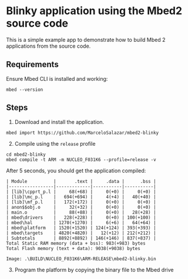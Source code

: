 # Blinky application using the Mbed2 source code

This is a simple example app to demonstrate how to build Mbed 2 applications from the source code.

## Requirements

Ensure Mbed CLI is installed and working:

```
mbed --version
```

## Steps

1. Download and install the application.
  ```
  mbed import https://github.com/MarceloSalazar/mbed2-blinky
  ```

2. Compile using the `release` profile
  ```
  cd mbed2-blinky
  mbed compile -t ARM -m NUCLEO_F031K6 --profile=release -v
  ```
  After 5 seconds, you should get the application compiled:

  ```
  | Module          |       .text |     .data |      .bss |
  |-----------------|-------------|-----------|-----------|
  | [lib]\cpprt_p.l |     68(+68) |     0(+0) |     0(+0) |
  | [lib]\mc_p.l    |   694(+694) |     4(+4) |   40(+40) |
  | [lib]\mf_p.l    |   172(+172) |     0(+0) |     0(+0) |
  | anon$$obj.o     |     32(+32) |     0(+0) |     0(+0) |
  | main.o          |     88(+88) |     0(+0) |   28(+28) |
  | mbed\drivers    |   228(+228) |     0(+0) | 100(+100) |
  | mbed\hal        | 1270(+1270) |     6(+6) |   64(+64) |
  | mbed\platform   | 1520(+1520) | 124(+124) | 393(+393) |
  | mbed\targets    | 4820(+4820) |   12(+12) | 212(+212) |
  | Subtotals       | 8892(+8892) | 146(+146) | 837(+837) |
  Total Static RAM memory (data + bss): 983(+983) bytes
  Total Flash memory (text + data): 9038(+9038) bytes

  Image: .\BUILD\NUCLEO_F031K6\ARM-RELEASE\mbed2-blinky.bin
  ```

3. Program the platform by copying the binary file to the Mbed drive
